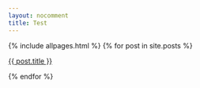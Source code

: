 ```yaml
---
layout: nocomment
title: Test
---
```


<section>
  {% include allpages.html %}
  {% for post in site.posts %}
  <span><p><a href="{{ post.url }}">{{ post.title }}</a></p></span>
  {% endfor %}
</section>
